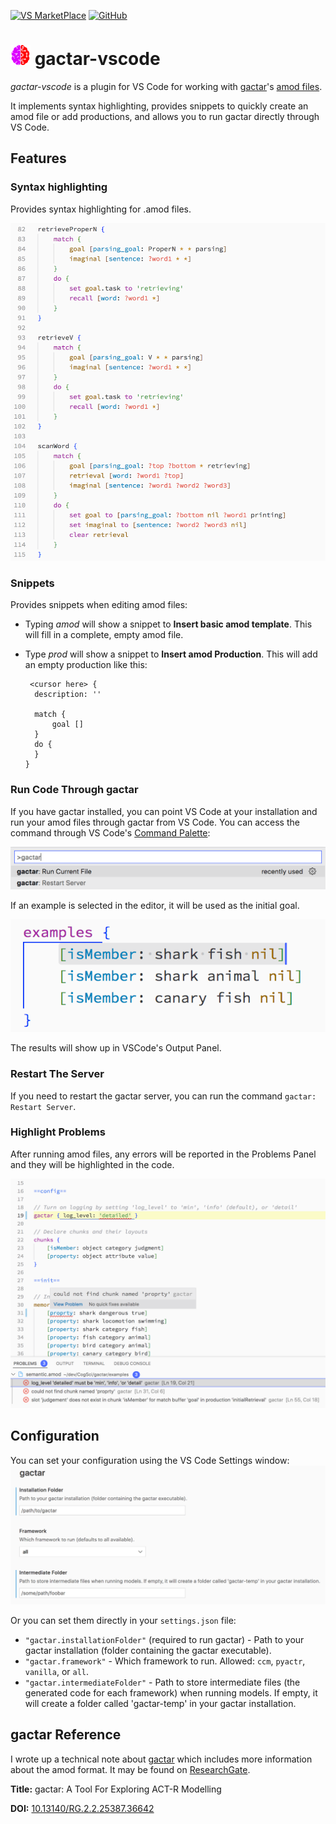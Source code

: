 [![VS MarketPlace](https://vsmarketplacebadge.apphb.com/version/asmaloney.gactar.svg)](https://marketplace.visualstudio.com/items?itemName=asmaloney.gactar) [![GitHub](https://img.shields.io/github/license/asmaloney/gactar-vscode)](LICENSE)

# ![gactar logo](images/gactar-logo-32.png) gactar-vscode

_gactar-vscode_ is a plugin for VS Code for working with [gactar](https://github.com/asmaloney/gactar)'s [amod files](https://github.com/asmaloney/gactar#gactar-models).

It implements syntax highlighting, provides snippets to quickly create an amod file or add productions, and allows you to run gactar directly through VS Code.

## Features

### Syntax highlighting

Provides syntax highlighting for .amod files.

![example](images/example.png)

### Snippets

Provides snippets when editing amod files:

- Typing _amod_ will show a snippet to **Insert basic amod template**. This will fill in a complete, empty amod file.
- Type _prod_ will show a snippet to **Insert amod Production**. This will add an empty production like this:

  ```
   <cursor here> {
    description: ''

    match {
        goal []
    }
    do {
    }
  }
  ```

### Run Code Through gactar

If you have gactar installed, you can point VS Code at your installation and run your amod files through gactar from VS Code. You can access the command through VS Code's [Command Palette](https://code.visualstudio.com/docs/getstarted/userinterface#_command-palette):

![command palette](images/command-palette.png)

If an example is selected in the editor, it will be used as the initial goal.

![selected example](images/selected-example.png)

The results will show up in VSCode's Output Panel.

### Restart The Server

If you need to restart the gactar server, you can run the command `gactar: Restart Server`.

### Highlight Problems

After running amod files, any errors will be reported in the Problems Panel and they will be highlighted in the code.

![problems](images/problems.png)

## Configuration

You can set your configuration using the VS Code Settings window:
![settings](images/settings.png)

Or you can set them directly in your `settings.json` file:

- `"gactar.installationFolder"` (required to run gactar) - Path to your gactar installation (folder containing the gactar executable).
- `"gactar.framework"` - Which framework to run. Allowed: `ccm`, `pyactr`, `vanilla`, or `all`.
- `"gactar.intermediateFolder"` - Path to store intermediate files (the generated code for each framework) when running models. If empty, it will create a folder called 'gactar-temp' in your gactar installation.

## gactar Reference

I wrote up a technical note about [gactar](https://github.com/asmaloney/gactar) which includes more information about the amod format. It may be found on [ResearchGate](https://www.researchgate.net/).

**Title:** gactar: A Tool For Exploring ACT-R Modelling

**DOI:** [10.13140/RG.2.2.25387.36642](https://dx.doi.org/10.13140/RG.2.2.25387.36642)
